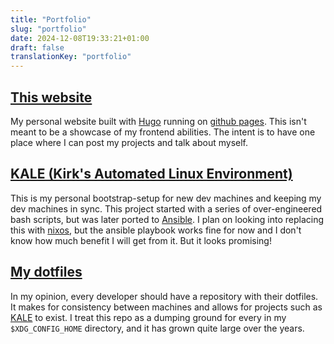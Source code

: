 ```yaml
---
title: "Portfolio"
slug: "portfolio"
date: 2024-12-08T19:33:21+01:00
draft: false
translationKey: "portfolio"
---
```


<a id="this-website"></a>
## [This website](https://github.com/KirkEasterson/kirkeasterson.github.io)

My personal website built with [Hugo](https://gohugo.io/) running on [github pages](https://pages.github.com). This isn't meant to be a showcase of my frontend abilities. The intent is to have one place where I can post my projects and talk about myself.

<a id="kale"></a>
## [KALE (Kirk's Automated Linux Environment)](https://github.com/KirkEasterson/kale)

This is my personal bootstrap-setup for new dev machines and keeping my dev machines in sync. This project started with a series of over-engineered bash scripts, but was later ported to [Ansible](https://www.ansible.com). I plan on looking into replacing this with [nixos](https://nixos.org), but the ansible playbook works fine for now and I don't know how much benefit I will get from it. But it looks promising!

<a id="dotfiles"></a>
## [My dotfiles](https://github.com/KirkEasterson/.dotfiles)

In my opinion, every developer should have a repository with their dotfiles. It makes for consistency between machines and allows for projects such as [KALE](#kale) to exist. I treat this repo as a dumping ground for every in my `$XDG_CONFIG_HOME` directory, and it has grown quite large over the years.
